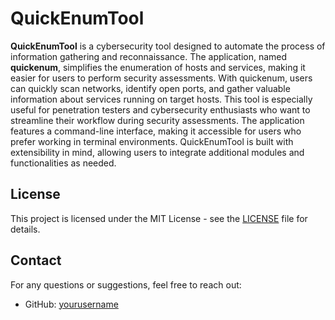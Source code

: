 # QuickEnumTool

**QuickEnumTool** is a cybersecurity tool designed to automate the process of information gathering and reconnaissance. The application, named **quickenum**, simplifies the enumeration of hosts and services, making it easier for users to perform security assessments. With quickenum, users can quickly scan networks, identify open ports, and gather valuable information about services running on target hosts. This tool is especially useful for penetration testers and cybersecurity enthusiasts who want to streamline their workflow during security assessments. The application features a command-line interface, making it accessible for users who prefer working in terminal environments. QuickEnumTool is built with extensibility in mind, allowing users to integrate additional modules and functionalities as needed.

## License

This project is licensed under the MIT License - see the [LICENSE](LICENSE) file for details.

## Contact

For any questions or suggestions, feel free to reach out:


- GitHub: [yourusername](https://github.com/yourusername)

